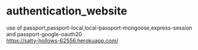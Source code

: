 # authentication_website
use of passport,passport-local,local-passport-mongoose,express-session  
and passport-google-oauth20  
https://salty-hollows-62556.herokuapp.com/
